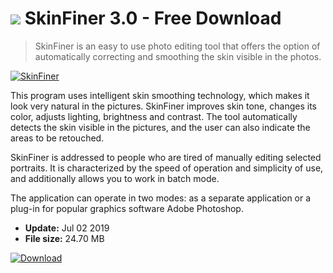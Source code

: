 # ![](https://cdn.softexe.net/static/icon/1/skinfiner-8993.png) SkinFiner 3.0 - Free Download

> SkinFiner is an easy to use photo editing tool that offers the option of automatically correcting and smoothing the skin visible in the photos.

[![SkinFiner](https://gallery.dpcdn.pl/imgc/Tools/69087/g_-_420x350_1.5_-_x20160630132351_0.png)](https://softexe.net/win/multimedia/graphics-editors/skinfiner:haac.html)

This program uses intelligent skin smoothing technology, which makes it look very natural in the pictures. SkinFiner improves skin tone, changes its color, adjusts lighting, brightness and contrast. The tool automatically detects the skin visible in the pictures, and the user can also indicate the areas to be retouched.
 
 SkinFiner is addressed to people who are tired of manually editing selected portraits. It is characterized by the speed of operation and simplicity of use, and additionally allows you to work in batch mode.
 
 The application can operate in two modes: as a separate application or a plug-in for popular graphics software Adobe Photoshop.


- **Update:** Jul 02 2019
- **File size:** 24.70 MB

[![Download](https://cdn.softexe.net/static/img/download.png)](https://softexe.net/win/multimedia/graphics-editors/skinfiner:haac.html)

